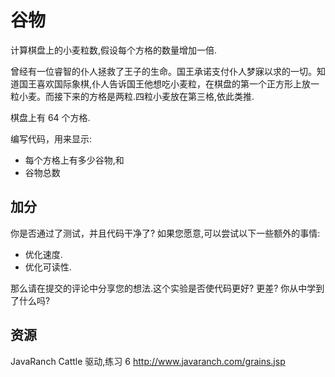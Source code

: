 # 谷物

计算棋盘上的小麦粒数,假设每个方格的数量增加一倍.

曾经有一位睿智的仆人拯救了王子的生命。国王承诺支付仆人梦寐以求的一切。知道国王喜欢国际象棋,仆人告诉国王他想吃小麦粒，在棋盘的第一个正方形上放一粒小麦。而接下来的方格是两粒.四粒小麦放在第三格,依此类推.

棋盘上有 64 个方格.

编写代码，用来显示:

- 每个方格上有多少谷物,和
- 谷物总数

## 加分

你是否通过了测试，并且代码干净了? 如果您愿意,可以尝试以下一些额外的事情:

- 优化速度.
- 优化可读性.

那么请在提交的评论中分享您的想法.这个实验是否使代码更好? 更差? 你从中学到了什么吗?

[help-page]: https://exercism.io/tracks/rust/learning
[modules]: https://doc.rust-lang.org/book/2018-edition/ch07-00-modules.html
[cargo]: https://doc.rust-lang.org/book/2018-edition/ch14-00-more-about-cargo.html
[rust-tests]: https://doc.rust-lang.org/book/2018-edition/ch11-02-running-tests.html

## 资源

JavaRanch Cattle 驱动,练习 6 <http://www.javaranch.com/grains.jsp>
